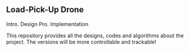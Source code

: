 ## Load-Pick-Up Drone ##

Intro.
Design Pro.
Implementation

This repository provides all the designs, codes and algorithms about the project.
The versions will be more controllable and trackable!